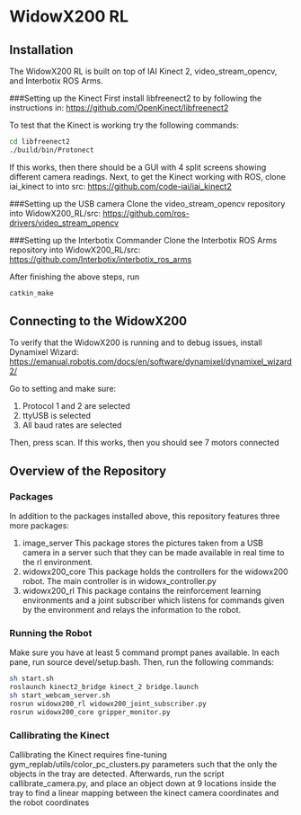 # WidowX200 RL

## Installation
The WidowX200 RL is built on top of IAI Kinect 2, video_stream_opencv, and Interbotix ROS Arms.

###Setting up the Kinect
First install libfreenect2 to by following the instructions in:
https://github.com/OpenKinect/libfreenect2

To test that the Kinect is working try the following commands:
```bash
cd libfreenect2
./build/bin/Protonect
```
If this works, then there should be a GUI with 4 split screens showing different camera readings.
Next, to get the Kinect working with ROS, clone iai_kinect to into src:
https://github.com/code-iai/iai_kinect2

###Setting up the USB camera
Clone the video_stream_opencv repository into WidowX200_RL/src:
https://github.com/ros-drivers/video_stream_opencv

###Setting up the Interbotix Commander
Clone the Interbotix ROS Arms repository into WidowX200_RL/src:
https://github.com/Interbotix/interbotix_ros_arms

After finishing the above steps, run
```bash
catkin_make
```

## Connecting to the WidowX200
To verify that the WidowX200 is running and to debug issues, install Dynamixel Wizard:
https://emanual.robotis.com/docs/en/software/dynamixel/dynamixel_wizard2/

Go to setting and make sure:
1. Protocol 1 and 2 are selected
2. ttyUSB is selected
3. All baud rates are selected

Then, press scan. If this works, then you should see 7 motors connected

## Overview of the Repository
### Packages
In addition to the packages installed above, this repository features three more packages:
1. image_server
This package stores the pictures taken from a USB camera in a server such that they can be made available in real time to the rl environment.
2. widowx200_core
This package holds the controllers for the widowx200 robot. The main controller is in widowx_controller.py
3. widowx200_rl
This package contains the reinforcement learning environments and a joint subscriber which listens for commands given by the environment and relays the information to the robot.


### Running the Robot
Make sure you have at least 5 command prompt panes available. In each pane, run source devel/setup.bash.
Then, run the following commands:
```bash
sh start.sh
roslaunch kinect2_bridge kinect_2 bridge.launch
sh start_webcam_server.sh
rosrun widowx200_rl widowx200_joint_subscriber.py
rosrun widowx200_core gripper_monitor.py
```

### Callibrating the Kinect
Callibrating the Kinect requires fine-tuning gym_replab/utils/color_pc_clusters.py parameters such that the only the objects in the tray are detected. Afterwards, run the script callibrate_camera.py, and place an object down at 9 locations inside the tray to find a linear mapping between the kinect camera coordinates and the robot coordinates

